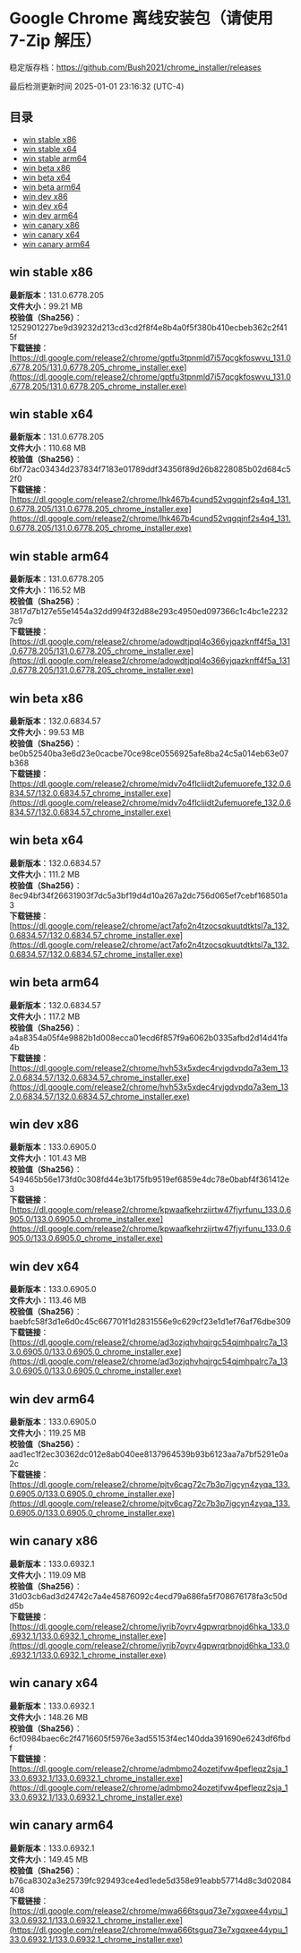 # Google Chrome 离线安装包（请使用 7-Zip 解压）
稳定版存档：<https://github.com/Bush2021/chrome_installer/releases>

最后检测更新时间
2025-01-01 23:16:32 (UTC-4)

## 目录
* [win stable x86](https://github.com/Bush2021/chrome_installer?tab=readme-ov-file#win-stable-x86)
* [win stable x64](https://github.com/Bush2021/chrome_installer?tab=readme-ov-file#win-stable-x64)
* [win stable arm64](https://github.com/Bush2021/chrome_installer?tab=readme-ov-file#win-stable-arm64)
* [win beta x86](https://github.com/Bush2021/chrome_installer?tab=readme-ov-file#win-beta-x86)
* [win beta x64](https://github.com/Bush2021/chrome_installer?tab=readme-ov-file#win-beta-x64)
* [win beta arm64](https://github.com/Bush2021/chrome_installer?tab=readme-ov-file#win-beta-arm64)
* [win dev x86](https://github.com/Bush2021/chrome_installer?tab=readme-ov-file#win-dev-x86)
* [win dev x64](https://github.com/Bush2021/chrome_installer?tab=readme-ov-file#win-dev-x64)
* [win dev arm64](https://github.com/Bush2021/chrome_installer?tab=readme-ov-file#win-dev-arm64)
* [win canary x86](https://github.com/Bush2021/chrome_installer?tab=readme-ov-file#win-canary-x86)
* [win canary x64](https://github.com/Bush2021/chrome_installer?tab=readme-ov-file#win-canary-x64)
* [win canary arm64](https://github.com/Bush2021/chrome_installer?tab=readme-ov-file#win-canary-arm64)

## win stable x86
**最新版本**：131.0.6778.205  
**文件大小**：99.21 MB  
**校验值（Sha256）**：1252901227be9d39232d213cd3cd2f8f4e8b4a0f5f380b410ecbeb362c2f415f  
**下载链接**：[https://dl.google.com/release2/chrome/gptfu3tpnmld7i57qcgkfoswvu_131.0.6778.205/131.0.6778.205_chrome_installer.exe](https://dl.google.com/release2/chrome/gptfu3tpnmld7i57qcgkfoswvu_131.0.6778.205/131.0.6778.205_chrome_installer.exe)  

## win stable x64
**最新版本**：131.0.6778.205  
**文件大小**：110.68 MB  
**校验值（Sha256）**：6bf72ac03434d237834f7183e01789ddf34356f89d26b8228085b02d684c52f0  
**下载链接**：[https://dl.google.com/release2/chrome/lhk467b4cund52vqgqjnf2s4q4_131.0.6778.205/131.0.6778.205_chrome_installer.exe](https://dl.google.com/release2/chrome/lhk467b4cund52vqgqjnf2s4q4_131.0.6778.205/131.0.6778.205_chrome_installer.exe)  

## win stable arm64
**最新版本**：131.0.6778.205  
**文件大小**：116.52 MB  
**校验值（Sha256）**：3817d7b127e55e1454a32dd994f32d88e293c4950ed097366c1c4bc1e22327c9  
**下载链接**：[https://dl.google.com/release2/chrome/adowdtjpql4o366yjqazknff4f5a_131.0.6778.205/131.0.6778.205_chrome_installer.exe](https://dl.google.com/release2/chrome/adowdtjpql4o366yjqazknff4f5a_131.0.6778.205/131.0.6778.205_chrome_installer.exe)  

## win beta x86
**最新版本**：132.0.6834.57  
**文件大小**：99.53 MB  
**校验值（Sha256）**：be0b52540ba3e6d23e0cacbe70ce98ce0556925afe8ba24c5a014eb63e07b368  
**下载链接**：[https://dl.google.com/release2/chrome/midv7o4flcliidt2ufemuorefe_132.0.6834.57/132.0.6834.57_chrome_installer.exe](https://dl.google.com/release2/chrome/midv7o4flcliidt2ufemuorefe_132.0.6834.57/132.0.6834.57_chrome_installer.exe)  

## win beta x64
**最新版本**：132.0.6834.57  
**文件大小**：111.2 MB  
**校验值（Sha256）**：8ec94bf34f26631903f7dc5a3bf19d4d10a267a2dc756d065ef7cebf168501a3  
**下载链接**：[https://dl.google.com/release2/chrome/act7afo2n4tzocsqkuutdtktsl7a_132.0.6834.57/132.0.6834.57_chrome_installer.exe](https://dl.google.com/release2/chrome/act7afo2n4tzocsqkuutdtktsl7a_132.0.6834.57/132.0.6834.57_chrome_installer.exe)  

## win beta arm64
**最新版本**：132.0.6834.57  
**文件大小**：117.2 MB  
**校验值（Sha256）**：a4a8354a05f4e9882b1d008ecca01ecd6f857f9a6062b0335afbd2d14d41fa4b  
**下载链接**：[https://dl.google.com/release2/chrome/hvh53x5xdec4rvjgdvpdq7a3em_132.0.6834.57/132.0.6834.57_chrome_installer.exe](https://dl.google.com/release2/chrome/hvh53x5xdec4rvjgdvpdq7a3em_132.0.6834.57/132.0.6834.57_chrome_installer.exe)  

## win dev x86
**最新版本**：133.0.6905.0  
**文件大小**：101.43 MB  
**校验值（Sha256）**：549465b56e173fd0c308fd44e3b175fb9519ef6859e4dc78e0babf4f361412e3  
**下载链接**：[https://dl.google.com/release2/chrome/kpwaafkehrzijrtw47fjyrfunu_133.0.6905.0/133.0.6905.0_chrome_installer.exe](https://dl.google.com/release2/chrome/kpwaafkehrzijrtw47fjyrfunu_133.0.6905.0/133.0.6905.0_chrome_installer.exe)  

## win dev x64
**最新版本**：133.0.6905.0  
**文件大小**：113.46 MB  
**校验值（Sha256）**：baebfc58f3d1e6d0c45c667701f1d2831556e9c629cf23e1d1ef76af76dbe309  
**下载链接**：[https://dl.google.com/release2/chrome/ad3ozjqhvhqjrgc54qjmhpalrc7a_133.0.6905.0/133.0.6905.0_chrome_installer.exe](https://dl.google.com/release2/chrome/ad3ozjqhvhqjrgc54qjmhpalrc7a_133.0.6905.0/133.0.6905.0_chrome_installer.exe)  

## win dev arm64
**最新版本**：133.0.6905.0  
**文件大小**：119.25 MB  
**校验值（Sha256）**：aad1ec1f2ec30362dc012e8ab040ee8137964539b93b6123aa7a7bf5291e0a2c  
**下载链接**：[https://dl.google.com/release2/chrome/pjtv6cag72c7b3p7igcyn4zyqa_133.0.6905.0/133.0.6905.0_chrome_installer.exe](https://dl.google.com/release2/chrome/pjtv6cag72c7b3p7igcyn4zyqa_133.0.6905.0/133.0.6905.0_chrome_installer.exe)  

## win canary x86
**最新版本**：133.0.6932.1  
**文件大小**：119.09 MB  
**校验值（Sha256）**：31d03cb6ad3d24742c7a4e45876092c4ecd79a686fa5f708676178fa3c50dd5b  
**下载链接**：[https://dl.google.com/release2/chrome/iyrib7oyrv4gpwrqrbnojd6hka_133.0.6932.1/133.0.6932.1_chrome_installer.exe](https://dl.google.com/release2/chrome/iyrib7oyrv4gpwrqrbnojd6hka_133.0.6932.1/133.0.6932.1_chrome_installer.exe)  

## win canary x64
**最新版本**：133.0.6932.1  
**文件大小**：148.26 MB  
**校验值（Sha256）**：6cf0984baec6c2f4716605f5976e3ad55153f4ec140dda391690e6243df6fbdf  
**下载链接**：[https://dl.google.com/release2/chrome/admbmo24ozetjfvw4pefleqz2sja_133.0.6932.1/133.0.6932.1_chrome_installer.exe](https://dl.google.com/release2/chrome/admbmo24ozetjfvw4pefleqz2sja_133.0.6932.1/133.0.6932.1_chrome_installer.exe)  

## win canary arm64
**最新版本**：133.0.6932.1  
**文件大小**：149.45 MB  
**校验值（Sha256）**：b76ca8302a3e25739fc929493ce4ed1ede5d358e91eabb57714d8c3d02084408  
**下载链接**：[https://dl.google.com/release2/chrome/mwa666tsguq73e7xgqxee44ypu_133.0.6932.1/133.0.6932.1_chrome_installer.exe](https://dl.google.com/release2/chrome/mwa666tsguq73e7xgqxee44ypu_133.0.6932.1/133.0.6932.1_chrome_installer.exe)  

